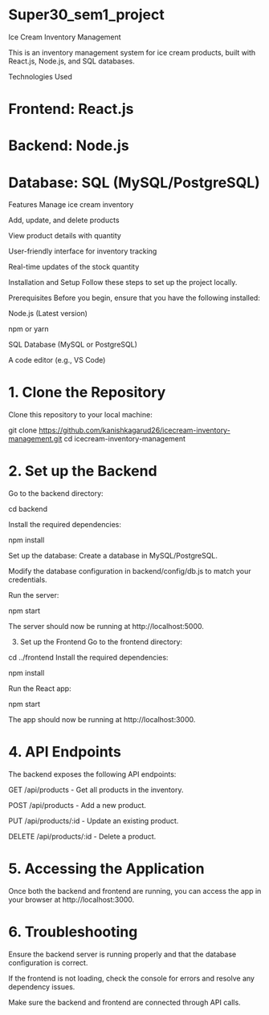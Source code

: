 # Super30_sem1_project
Ice Cream Inventory Management

This is an inventory management system for ice cream products, built with React.js, Node.js, and SQL databases.

Technologies Used
# Frontend: React.js

# Backend: Node.js

# Database: SQL (MySQL/PostgreSQL)

Features
Manage ice cream inventory

Add, update, and delete products

View product details with quantity

User-friendly interface for inventory tracking

Real-time updates of the stock quantity

Installation and Setup
Follow these steps to set up the project locally.

Prerequisites
Before you begin, ensure that you have the following installed:

Node.js (Latest version)

npm or yarn

SQL Database (MySQL or PostgreSQL)

A code editor (e.g., VS Code)

# 1. Clone the Repository
Clone this repository to your local machine:

git clone https://github.com/kanishkagarud26/icecream-inventory-management.git
cd icecream-inventory-management

# 2. Set up the Backend
Go to the backend directory:

cd backend

Install the required dependencies:

npm install

Set up the database:
Create a database in MySQL/PostgreSQL.

Modify the database configuration in backend/config/db.js to match your credentials.

Run the server:

npm start

The server should now be running at http://localhost:5000.

3. Set up the Frontend
Go to the frontend directory:

cd ../frontend
Install the required dependencies:

npm install

Run the React app:

npm start

The app should now be running at http://localhost:3000.

# 4. API Endpoints

The backend exposes the following API endpoints:

GET /api/products - Get all products in the inventory.

POST /api/products - Add a new product.

PUT /api/products/:id - Update an existing product.

DELETE /api/products/:id - Delete a product.

# 5. Accessing the Application

Once both the backend and frontend are running, you can access the app in your browser at http://localhost:3000.

# 6. Troubleshooting

Ensure the backend server is running properly and that the database configuration is correct.

If the frontend is not loading, check the console for errors and resolve any dependency issues.

Make sure the backend and frontend are connected through API calls.

